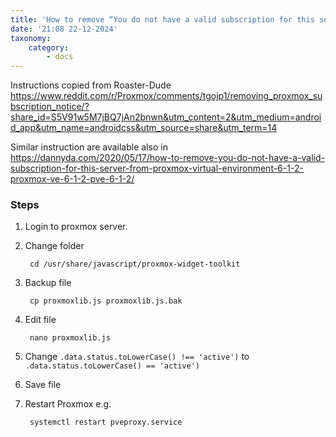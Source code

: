 ```yaml
---
title: 'How to remove “You do not have a valid subscription for this server”'
date: '21:08 22-12-2024'
taxonomy:
    category:
        - docs
---
```


Instructions copied from Roaster-Dude https://www.reddit.com/r/Proxmox/comments/tgojp1/removing_proxmox_subscription_notice/?share_id=S5V91w5M7jBQ7jAn2bnwn&utm_content=2&utm_medium=android_app&utm_name=androidcss&utm_source=share&utm_term=14

Similar instruction are available also in https://dannyda.com/2020/05/17/how-to-remove-you-do-not-have-a-valid-subscription-for-this-server-from-proxmox-virtual-environment-6-1-2-proxmox-ve-6-1-2-pve-6-1-2/

### Steps

1. Login to proxmox server.
2. Change folder 

        cd /usr/share/javascript/proxmox-widget-toolkit

3. Backup file 

        cp proxmoxlib.js proxmoxlib.js.bak

4. Edit file  

        nano proxmoxlib.js

5. Change `.data.status.toLowerCase() !== 'active')` to `.data.status.toLowerCase() == 'active')`
5. Save file
6. Restart Proxmox e.g.  

        systemctl restart pveproxy.service

